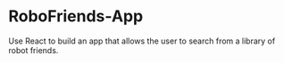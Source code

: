 # RoboFriends-App
Use React to build an app that allows the user to search from a library of robot friends. 
